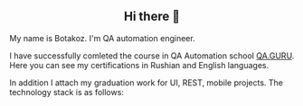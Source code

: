  <h2 align="center">  Hi there 👋 </h2>

My name is Botakoz. I'm QA automation engineer.

I have successfully comleted the course in QA Automation school [QA.GURU](https://qa.guru). Here you can see my certifications in Rushian and English languages.

In addition I attach my graduation work for UI, REST, mobile projects. The technology stack is as follows:




<!--
**utebaliyevabotakoz/utebaliyevabotakoz** is a ✨ _special_ ✨ repository because its `README.md` (this file) appears on your GitHub profile.

Here are some ideas to get you started:

- 🔭 I’m currently working on ...
- 🌱 I’m currently learning ...
- 👯 I’m looking to collaborate on ...
- 🤔 I’m looking for help with ...
- 💬 Ask me about ...
- 📫 How to reach me: ...
- 😄 Pronouns: ...
- ⚡ Fun fact: ...
-->
